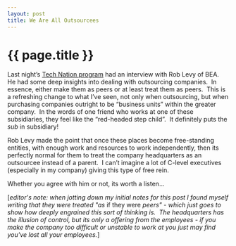 ```yaml
---
layout: post
title: We Are All Outsourcees
---
```

# {{ page.title }}
<p>Last night’s <a href="http://itc.conversationsnetwork.org/shows/detail1913.html" title="Tech Nation program">Tech Nation program</a> had an interview with Rob Levy of BEA.  He had some deep insights into dealing with outsourcing companies.  In essence, either make them as peers or at least treat them as peers.  This is a refreshing change to what I’ve seen, not only when outsourcing, but when purchasing companies outright to be “business units” within the greater company.  In the words of one friend who works at one of these subsidiaries, they feel like the “red-headed step child”.  It definitely puts the <em>sub</em> in subsidiary!</p>
<p>Rob Levy made the point that once these places become free-standing entities, with enough work and resources to work independently, then its perfectly normal for them to treat the company headquarters as an outsourcee instead of a parent.  I can’t imagine a lot of C-level executives (especially in my company) giving this type of free rein.</p>
<p>Whether you agree with him or not, its worth a listen…</p>
<p>[<em>editor's note: when jotting down my initial notes for this post I found myself writing that they were treated "as </em>if they were<em> peers" - which just goes to show how deeply engrained this sort of thinking is.  The headquarters has the illusion of control, but its only a offering from the employees - if you make the company too difficult or unstable to work at you just may find you've lost all your employees.</em>]</p>
